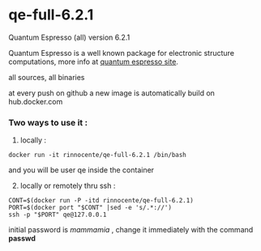 # qe-full-6.2.1
Quantum Espresso (all) version 6.2.1


Quantum Espresso is a well known package for electronic structure computations,
more info at [quantum espresso site](http://quantum-espresso.org).

all sources, all binaries

at every push on github a new image is automatically build on hub.docker.com

### Two ways to use it :

1. locally :    
  ```
  docker run -it rinnocente/qe-full-6.2.1 /bin/bash
  ```
  and you will be user qe inside the container
 
  
2. locally or remotely thru ssh :
  ```
  CONT=$(docker run -P -itd rinnocente/qe-full-6.2.1)
  PORT=$(docker port "$CONT" |sed -e 's/.*://')
  ssh -p "$PORT" qe@127.0.0.1
 ```
 
 initial password is *mammamia* , change it 
 immediately with the command **passwd**
 

